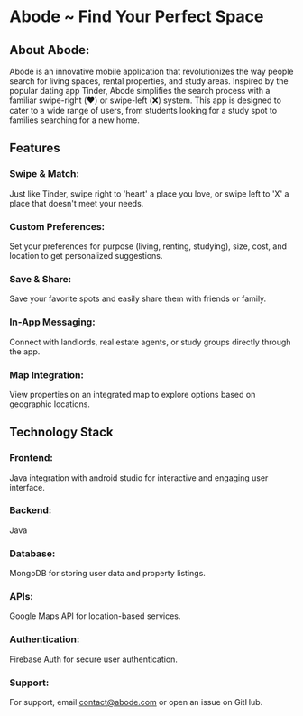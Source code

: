 # **Abode ~ Find Your Perfect Space**

## **About Abode:**
Abode is an innovative mobile application that revolutionizes the way people search for living spaces, rental properties, and study areas. Inspired by the popular dating app Tinder, Abode simplifies the search process with a familiar swipe-right (❤️) or swipe-left (❌) system. This app is designed to cater to a wide range of users, from students looking for a study spot to families searching for a new home.

## **Features**
### Swipe & Match: 
Just like Tinder, swipe right to 'heart' a place you love, or swipe left to 'X' a place that doesn't meet your needs.
### Custom Preferences: 
Set your preferences for purpose (living, renting, studying), size, cost, and location to get personalized suggestions.
### Save & Share: 
Save your favorite spots and easily share them with friends or family.
### In-App Messaging: 
Connect with landlords, real estate agents, or study groups directly through the app.
### Map Integration: 
View properties on an integrated map to explore options based on geographic locations.

## Technology Stack
### Frontend: 
Java integration with android studio for interactive and engaging user interface.
### Backend: 
Java
### Database: 
MongoDB for storing user data and property listings.
### APIs: 
Google Maps API for location-based services.
### Authentication: 
Firebase Auth for secure user authentication.

### Support:
For support, email contact@abode.com or open an issue on GitHub.
